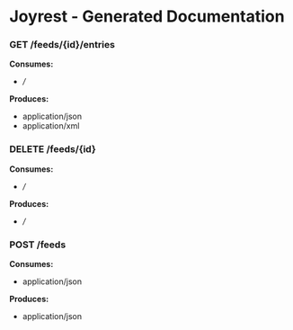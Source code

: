 # Joyrest - Generated Documentation

### GET  /feeds/{id}/entries
**Consumes:**

* */*

**Produces:**

* application/json
* application/xml

### DELETE  /feeds/{id}
**Consumes:**

* */*

**Produces:**

* */*

### POST  /feeds
**Consumes:**

* application/json

**Produces:**

* application/json
